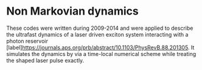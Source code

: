 # Non Markovian dynamics
These codes were written during 2009-2014 and were applied to describe the ultrafast dynamics of a laser driven exciton system interacting with a photon reservoir [label]<https://journals.aps.org/prb/abstract/10.1103/PhysRevB.88.201305>.
It simulates the dynamics by via a time-local numerical scheme while treating the shaped laser pulse exactly. 

